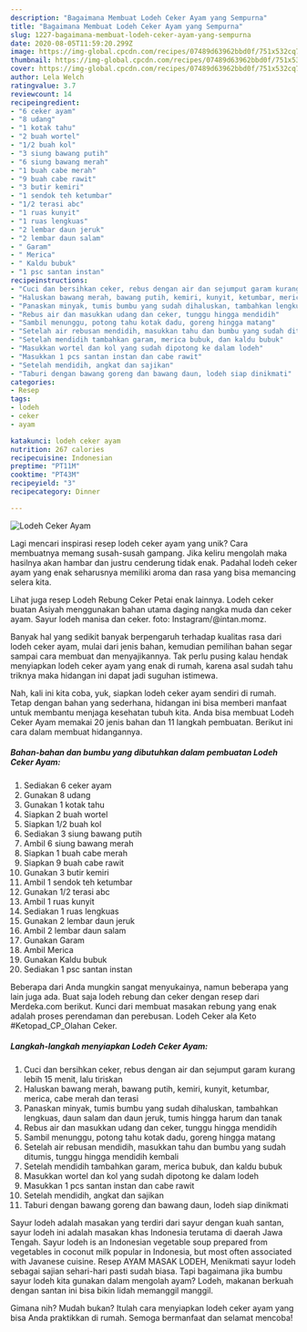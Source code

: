 ```yaml
---
description: "Bagaimana Membuat Lodeh Ceker Ayam yang Sempurna"
title: "Bagaimana Membuat Lodeh Ceker Ayam yang Sempurna"
slug: 1227-bagaimana-membuat-lodeh-ceker-ayam-yang-sempurna
date: 2020-08-05T11:59:20.299Z
image: https://img-global.cpcdn.com/recipes/07489d63962bbd0f/751x532cq70/lodeh-ceker-ayam-foto-resep-utama.jpg
thumbnail: https://img-global.cpcdn.com/recipes/07489d63962bbd0f/751x532cq70/lodeh-ceker-ayam-foto-resep-utama.jpg
cover: https://img-global.cpcdn.com/recipes/07489d63962bbd0f/751x532cq70/lodeh-ceker-ayam-foto-resep-utama.jpg
author: Lela Welch
ratingvalue: 3.7
reviewcount: 14
recipeingredient:
- "6 ceker ayam"
- "8 udang"
- "1 kotak tahu"
- "2 buah wortel"
- "1/2 buah kol"
- "3 siung bawang putih"
- "6 siung bawang merah"
- "1 buah cabe merah"
- "9 buah cabe rawit"
- "3 butir kemiri"
- "1 sendok teh ketumbar"
- "1/2 terasi abc"
- "1 ruas kunyit"
- "1 ruas lengkuas"
- "2 lembar daun jeruk"
- "2 lembar daun salam"
- " Garam"
- " Merica"
- " Kaldu bubuk"
- "1 psc santan instan"
recipeinstructions:
- "Cuci dan bersihkan ceker, rebus dengan air dan sejumput garam kurang lebih 15 menit, lalu tiriskan"
- "Haluskan bawang merah, bawang putih, kemiri, kunyit, ketumbar, merica, cabe merah dan terasi"
- "Panaskan minyak, tumis bumbu yang sudah dihaluskan, tambahkan lengkuas, daun salam dan daun jeruk, tumis hingga harum dan tanak"
- "Rebus air dan masukkan udang dan ceker, tunggu hingga mendidih"
- "Sambil menunggu, potong tahu kotak dadu, goreng hingga matang"
- "Setelah air rebusan mendidih, masukkan tahu dan bumbu yang sudah ditumis, tunggu hingga mendidih kembali"
- "Setelah mendidih tambahkan garam, merica bubuk, dan kaldu bubuk"
- "Masukkan wortel dan kol yang sudah dipotong ke dalam lodeh"
- "Masukkan 1 pcs santan instan dan cabe rawit"
- "Setelah mendidih, angkat dan sajikan"
- "Taburi dengan bawang goreng dan bawang daun, lodeh siap dinikmati"
categories:
- Resep
tags:
- lodeh
- ceker
- ayam

katakunci: lodeh ceker ayam 
nutrition: 267 calories
recipecuisine: Indonesian
preptime: "PT11M"
cooktime: "PT43M"
recipeyield: "3"
recipecategory: Dinner

---
```



![Lodeh Ceker Ayam](https://img-global.cpcdn.com/recipes/07489d63962bbd0f/751x532cq70/lodeh-ceker-ayam-foto-resep-utama.jpg)

Lagi mencari inspirasi resep lodeh ceker ayam yang unik? Cara membuatnya memang susah-susah gampang. Jika keliru mengolah maka hasilnya akan hambar dan justru cenderung tidak enak. Padahal lodeh ceker ayam yang enak seharusnya memiliki aroma dan rasa yang bisa memancing selera kita.

Lihat juga resep Lodeh Rebung Ceker Petai enak lainnya. Lodeh ceker buatan Asiyah menggunakan bahan utama daging nangka muda dan ceker ayam. Sayur lodeh manisa dan ceker. foto: Instagram/@intan.momz.

Banyak hal yang sedikit banyak berpengaruh terhadap kualitas rasa dari lodeh ceker ayam, mulai dari jenis bahan, kemudian pemilihan bahan segar sampai cara membuat dan menyajikannya. Tak perlu pusing kalau hendak menyiapkan lodeh ceker ayam yang enak di rumah, karena asal sudah tahu triknya maka hidangan ini dapat jadi suguhan istimewa.


Nah, kali ini kita coba, yuk, siapkan lodeh ceker ayam sendiri di rumah. Tetap dengan bahan yang sederhana, hidangan ini bisa memberi manfaat untuk membantu menjaga kesehatan tubuh kita. Anda bisa membuat Lodeh Ceker Ayam memakai 20 jenis bahan dan 11 langkah pembuatan. Berikut ini cara dalam membuat hidangannya.

<!--inarticleads1-->

##### Bahan-bahan dan bumbu yang dibutuhkan dalam pembuatan Lodeh Ceker Ayam:

1. Sediakan 6 ceker ayam
1. Gunakan 8 udang
1. Gunakan 1 kotak tahu
1. Siapkan 2 buah wortel
1. Siapkan 1/2 buah kol
1. Sediakan 3 siung bawang putih
1. Ambil 6 siung bawang merah
1. Siapkan 1 buah cabe merah
1. Siapkan 9 buah cabe rawit
1. Gunakan 3 butir kemiri
1. Ambil 1 sendok teh ketumbar
1. Gunakan 1/2 terasi abc
1. Ambil 1 ruas kunyit
1. Sediakan 1 ruas lengkuas
1. Gunakan 2 lembar daun jeruk
1. Ambil 2 lembar daun salam
1. Gunakan  Garam
1. Ambil  Merica
1. Gunakan  Kaldu bubuk
1. Sediakan 1 psc santan instan


Beberapa dari Anda mungkin sangat menyukainya, namun beberapa yang lain juga ada. Buat saja lodeh rebung dan ceker dengan resep dari Merdeka.com berikut. Kunci dari membuat masakan rebung yang enak adalah proses perendaman dan perebusan. Lodeh Ceker ala Keto #Ketopad_CP_Olahan Ceker. 

<!--inarticleads2-->

##### Langkah-langkah menyiapkan Lodeh Ceker Ayam:

1. Cuci dan bersihkan ceker, rebus dengan air dan sejumput garam kurang lebih 15 menit, lalu tiriskan
1. Haluskan bawang merah, bawang putih, kemiri, kunyit, ketumbar, merica, cabe merah dan terasi
1. Panaskan minyak, tumis bumbu yang sudah dihaluskan, tambahkan lengkuas, daun salam dan daun jeruk, tumis hingga harum dan tanak
1. Rebus air dan masukkan udang dan ceker, tunggu hingga mendidih
1. Sambil menunggu, potong tahu kotak dadu, goreng hingga matang
1. Setelah air rebusan mendidih, masukkan tahu dan bumbu yang sudah ditumis, tunggu hingga mendidih kembali
1. Setelah mendidih tambahkan garam, merica bubuk, dan kaldu bubuk
1. Masukkan wortel dan kol yang sudah dipotong ke dalam lodeh
1. Masukkan 1 pcs santan instan dan cabe rawit
1. Setelah mendidih, angkat dan sajikan
1. Taburi dengan bawang goreng dan bawang daun, lodeh siap dinikmati


Sayur lodeh adalah masakan yang terdiri dari sayur dengan kuah santan, sayur lodeh ini adalah masakan khas Indonesia terutama di daerah Jawa Tengah. Sayur lodeh is an Indonesian vegetable soup prepared from vegetables in coconut milk popular in Indonesia, but most often associated with Javanese cuisine. Resep AYAM MASAK LODEH, Menikmati sayur lodeh sebagai sajian sehari-hari pasti sudah biasa. Tapi bagaimana jika bumbu sayur lodeh kita gunakan dalam mengolah ayam? Lodeh, makanan berkuah dengan santan ini bisa bikin lidah memanggil manggil. 

Gimana nih? Mudah bukan? Itulah cara menyiapkan lodeh ceker ayam yang bisa Anda praktikkan di rumah. Semoga bermanfaat dan selamat mencoba!
